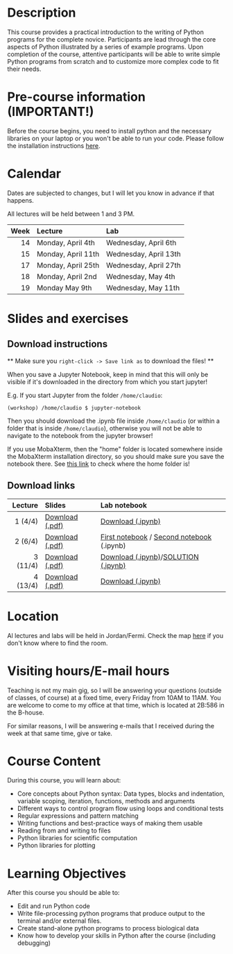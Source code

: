 # Description

This course provides a practical introduction to the writing of
Python programs for the complete novice. Participants are lead
through the core aspects of Python illustrated by a series of
example programs. Upon completion of the course, attentive
participants will be able to write simple Python programs from
scratch and to customize more complex code to fit their needs.

# Pre-course information (IMPORTANT!)

Before the course begins, you need to install python and the necessary
libraries on your laptop or you won't be able to run your code.
Please follow the installation instructions [here](precourse).

# Calendar

Dates are subjected to changes, but I will let you know in advance if that happens.

All lectures will be held between 1 and 3 PM.

| Week | Lecture | Lab |
|-----:|:--------|:----|
| 14   | Monday, April 4th | Wednesday, April 6th |
| 15   | Monday, April 11th| Wednesday, April 13th|
| 17   | Monday, April 25th| Wednesday, April 27th|
| 18   | Monday, April 2nd | Wednesday, May 4th   |
| 19   | Monday May 9th    | Wednesday, May 11th  |

# Slides and exercises

## Download instructions

** Make sure you `right-click -> Save link as` to download the files! **

When you save a Jupyter Notebook, keep in mind that this will only be visible if it's downloaded in the directory from which you start jupyter!

E.g. If you start Jupyter from the folder `/home/claudio`:

`(workshop) /home/claudio $ jupyter-notebook`

Then you should download the .ipynb file inside `/home/claudio` (or within a folder that is inside `/home/claudio`), otherwise you will not be able to navigate to the notebook from the jupyter browser!

If you use MobaXterm, then the "home" folder is located somewhere inside the MobaXterm installation directory, so you should make sure you save the notebook there. See [this link](https://superuser.com/questions/902765/where-does-mobaxterm-keep-its-home-directory) to check where the home folder is!

## Download links

| Lecture | Slides | Lab notebook |
|-----:|:--------|:----|
| 1 (4/4)  | [Download (.pdf)](https://github.com/clami66/workshop-python/raw/0b047d73436aa1f180a1a8115496719e64c264a3/lectures/Lecture_1.slides.pdf) | [Download (.ipynb)](https://raw.githubusercontent.com/clami66/workshop-python/0422/exercises/Lecture_1_Exercise.ipynb) |
| 2 (6/4)  | [Download (.pdf)](https://github.com/clami66/workshop-python/raw/0422/lectures/Lecture_2.slides.pdf) | [First notebook](https://raw.githubusercontent.com/clami66/workshop-python/0422/exercises/Lecture_2_Exercise_1.ipynb) / [Second notebook](https://raw.githubusercontent.com/clami66/workshop-python/0422/exercises/Lecture_2_Exercise_2.ipynb) (.ipynb)|
| 3 (11/4)  | [Download (.pdf)](https://github.com/clami66/workshop-python/raw/0422/lectures/Lecture_3.slides.pdf) | [Download (.ipynb)](https://raw.githubusercontent.com/clami66/workshop-python/0422/exercises/Lecture_3_Exercise.ipynb)/[SOLUTION (.ipynb)](https://github.com/clami66/workshop-python/raw/0422/exercises/Lecture_3_Exercise_solution.ipynb) |
| 4 (13/4)  | [Download (.pdf)](https://github.com/clami66/workshop-python/raw/0422/lectures/Lecture_4.slides.pdf) | [Download (.ipynb)](https://github.com/clami66/workshop-python/raw/0422/exercises/Lecture_4_Exercise.ipynb) |

# Location

Al lectures and labs will be held in Jordan/Fermi.
Check the map [here](https://old.liu.se/karta?l=sv&px_type=2&px_id=169)
if you don't know where to find the room.

# Visiting hours/E-mail hours

Teaching is not my main gig, so I will be answering your questions (outside of classes, of course) at a fixed time,
every Friday from 10AM to 11AM. You are welcome to come to my office at that time, which is located at 2B:586 in the B-house.

For similar reasons, I will be answering e-mails that I received during the week at that same time, give or take.

# Course Content

During this course, you will learn about:

* Core concepts about Python syntax: Data types, blocks and indentation, variable scoping, iteration, functions, methods and arguments
* Different ways to control program flow using loops and conditional tests
* Regular expressions and pattern matching
* Writing functions and best-practice ways of making them usable
* Reading from and writing to files
* Python libraries for scientific computation
* Python libraries for plotting

# Learning Objectives

After this course you should be able to:

* Edit and run Python code
* Write file-processing python programs that produce output to the terminal and/or external files.
* Create stand-alone python programs to process biological data
* Know how to develop your skills in Python after the course (including debugging)
